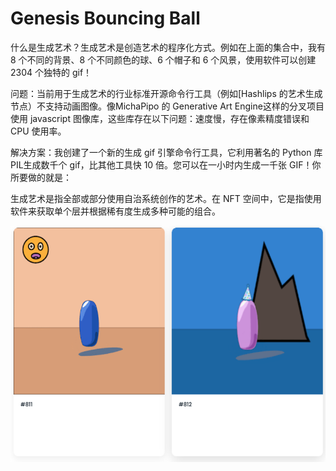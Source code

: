 # Genesis Bouncing Ball

什么是生成艺术？生成艺术是创造艺术的程序化方式。例如在上面的集合中，我有 8 个不同的背景、8 个不同颜色的球、6 个帽子和 6 个风景，使用软件可以创建 2304 个独特的 gif！

问题：当前用于生成艺术的行业标准开源命令行工具（例如[Hashlips 的艺术生成节点）不支持动画图像。像MichaPipo 的 Generative Art Engine这样的分叉项目使用 javascript 图像库，这些库存在以下问题：速度慢，存在像素精度错误和 CPU 使用率。

解决方案：我创建了一个新的生成 gif 引擎命令行工具，它利用著名的 Python 库PIL生成数千个 gif，比其他工具快 10 倍。您可以在一小时内生成一千张 GIF！你所要做的就是：

生成艺术是指全部或部分使用自治系统创作的艺术。在 NFT 空间中，它是指使用软件来获取单个层并根据稀有度生成多种可能的组合。

![nft](1661586771838.png)
